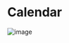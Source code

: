 # Calendar

![image](https://github.com/user-attachments/assets/a8c7e94b-b724-42d0-bc73-2f1a3ddcf444)
